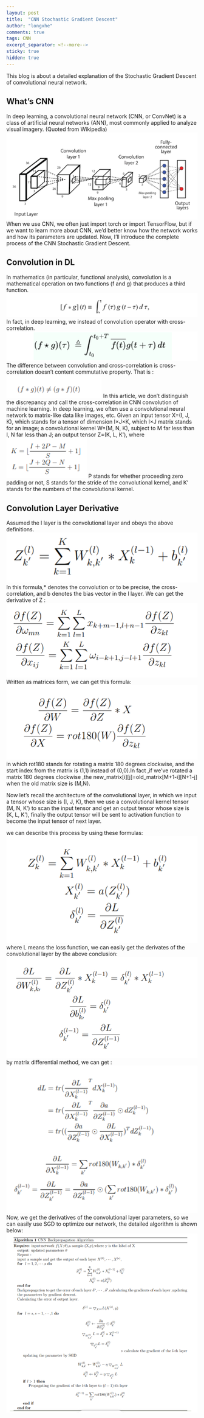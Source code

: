 ```yaml
---
layout: post
title:  "CNN Stochastic Gradient Descent"
author: "longxhe"
comments: true
tags: CNN
excerpt_separator: <!--more-->
sticky: true
hidden: true
---
```


This blog is about a detailed explanation of the Stochastic Gradient Descent of convolutional neural network.<!--more-->

## What’s CNN
In deep learning, a convolutional neural network (CNN, or ConvNet) is a class of artificial neural networks (ANN), most commonly applied to analyze visual imagery. (Quoted from Wikipedia)
![CNN](/assets/cnn/1.png "CNN")
When we use CNN, we often just import torch or import TensorFlow, but if we want to learn more about CNN, we’d better know how the network works and how its parameters are updated. Now, I’ll introduce the complete process of the CNN Stochastic Gradient Descent.

## Convolution in DL
In mathematics (in particular, functional analysis), convolution is a mathematical operation on two functions (f and g) that produces a third function.
![convolution operator](/assets/cnn/2.png "convolution operator")
In fact, in deep learning, we instead of convolution operator with cross-correlation.
![cross-correlation](/assets/cnn/3.png "cross-correlation")
The difference between convolution and cross-correlation is cross-correlation doesn’t content commutative property. That is :
![cross-correlation](/assets/cnn/4.png "cross-correlation")
In this article, we don’t distinguish the discrepancy and call the cross-correlation in CNN convolution of machine learning.
In deep learning, we often use a convolutional neural network to matrix-like data like images, etc.
Given an input tensor X=(I, J, K), which stands for a tensor of dimension I×J×K, which I×J matrix stands for an image; a convolutional kernel W=(M, N, K), subject to M far less than I, N far less than J; an output tensor Z=(K, L, K’), where
![K,L](/assets/cnn/5.png "K,L")
P stands for whether proceeding zero padding or not, S stands for the stride of the convolutional kernel, and K’ stands for the numbers of the convolutional kernel.



## Convolution Layer Derivative
Assumed the l layer is the convolutional layer and obeys the above definitions.
![](/assets/cnn/6.png)
In this formula,* denotes the convolution or to be precise, the cross-correlation, and b denotes the bias vector in the l layer.
We can get the derivative of Z :
![](/assets/cnn/7.png)
Written as matrices form, we can get this formula:
![](/assets/cnn/8.png )
in which rot180 stands for rotating a matrix 180 degrees clockwise, and the start index from the matrix is (1,1) instead of (0,0).In fact ,if we’ve rotated a matrix 180 degrees clockwise ,the new_matrix[i][j]=old_matrix[M+1-i][N+1-j] when the old matrix size is (M,N).

Now let’s recall the architecture of the convolutional layer, in which we input a tensor whose size is (I, J, K), then we use a convolutional kernel tensor (M, N, K’) to scan the input tensor and get an output tensor whose size is (K, L, K’), finally the output tensor will be sent to activation function to become the input tensor of next layer.

we can describe this process by using these formulas:
![](/assets/cnn/9.png)
where L means the loss function, we can easily get the derivates of the convolutional layer by the above conclusion:
![](/assets/cnn/10.png)
by matrix differential method, we can get :
![](/assets/cnn/11.png)
Now, we get the derivatives of the convolutional layer parameters, so we can easily use SGD to optimize our network, the detailed algorithm is shown below:
![](/assets/cnn/12.png)
